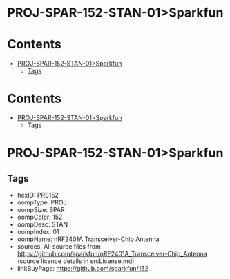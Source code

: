 
PROJ-SPAR-152-STAN-01>Sparkfun
==============================

Contents
========

* [PROJ-SPAR-152-STAN-01>Sparkfun](#proj-spar-152-stan-01sparkfun)
	* [Tags](#tags)

Contents
========

* [PROJ-SPAR-152-STAN-01>Sparkfun](#proj-spar-152-stan-01sparkfun)
	* [Tags](#tags)

# PROJ-SPAR-152-STAN-01>Sparkfun

## Tags

- hexID: PRS152
- oompType: PROJ
- oompSize: SPAR
- oompColor: 152
- oompDesc: STAN
- oompIndex: 01
- oompName: nRF2401A Transceiver-Chip Antenna
- sources: All source files from https://github.com/sparkfun/nRF2401A_Transceiver-Chip_Antenna (source licence details in srcLicense.md)
- linkBuyPage: https://github.com/sparkfun/152

